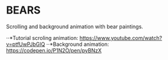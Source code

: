 # BEARS
Scrolling and background animation with bear paintings.


⋅⋅*Tutorial scroling animation: https://www.youtube.com/watch?v=ptfUwPJbGlQ
⋅⋅*Background animation: https://codepen.io/P1N2O/pen/pyBNzX

